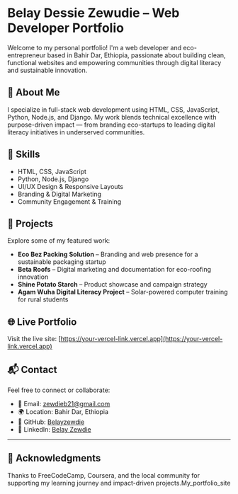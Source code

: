 # Belay Dessie Zewudie – Web Developer Portfolio

Welcome to my personal portfolio! I'm a web developer and eco-entrepreneur based in Bahir Dar, Ethiopia, passionate about building clean, functional websites and empowering communities through digital literacy and sustainable innovation.

## 🌟 About Me

I specialize in full-stack web development using HTML, CSS, JavaScript, Python, Node.js, and Django. My work blends technical excellence with purpose-driven impact — from branding eco-startups to leading digital literacy initiatives in underserved communities.

## 🧰 Skills

- HTML, CSS, JavaScript
- Python, Node.js, Django
- UI/UX Design & Responsive Layouts
- Branding & Digital Marketing
- Community Engagement & Training

## 📁 Projects

Explore some of my featured work:

- **Eco Bez Packing Solution** – Branding and web presence for a sustainable packaging startup
- **Beta Roofs** – Digital marketing and documentation for eco-roofing innovation
- **Shine Potato Starch** – Product showcase and campaign strategy
- **Agam Wuha Digital Literacy Project** – Solar-powered computer training for rural students

## 🌐 Live Portfolio

Visit the live site: [https://your-vercel-link.vercel.app](https://your-vercel-link.vercel.app)

## 📬 Contact

Feel free to connect or collaborate:

- 📧 Email: zewdieb21@gmail.com
- 🌍 Location: Bahir Dar, Ethiopia
- 🔗 GitHub: [Belayzewdie](https://github.com/Belayzewdie)
- 🔗 LinkedIn: [Belay Zewdie](https://www.linkedin.com/in/belay-zewdie-8534a636a)

---

## 🙌 Acknowledgments

Thanks to FreeCodeCamp, Coursera, and the local community for supporting my learning journey and impact-driven projects.My_portfolio_site
